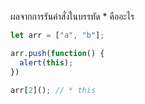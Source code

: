 ผลจากการรันคำสั่งในบรรทัด * คืออะไร

```js
let arr = ["a", "b"];

arr.push(function() {
  alert(this);
})

arr[2](); // * this
```